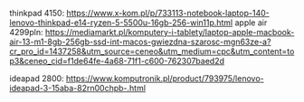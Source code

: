 thinkpad 4150:
https://www.x-kom.pl/p/733113-notebook-laptop-140-lenovo-thinkpad-e14-ryzen-5-5500u-16gb-256-win11p.html
apple air 4299pln:
https://mediamarkt.pl/komputery-i-tablety/laptop-apple-macbook-air-13-m1-8gb-256gb-ssd-int-macos-gwiezdna-szarosc-mgn63ze-a?cr_pro_id=1437258&utm_source=ceneo&utm_medium=cpc&utm_content=top3&ceneo_cid=f1de64fe-4a68-71f1-c600-762307baed2d


ideapad 2800:
https://www.komputronik.pl/product/793975/lenovo-ideapad-3-15aba-82rn00chpb-.html
